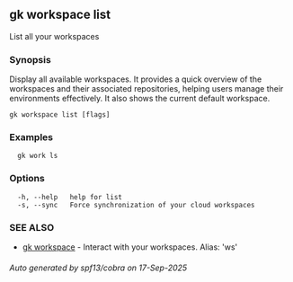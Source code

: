 ## gk workspace list

List all your workspaces

### Synopsis


Display all available workspaces. It provides a quick overview of the workspaces and their associated repositories, helping 
users manage their environments effectively. It also shows the current default workspace.


```
gk workspace list [flags]
```

### Examples

```
  gk work ls
```

### Options

```
  -h, --help   help for list
  -s, --sync   Force synchronization of your cloud workspaces
```

### SEE ALSO

* [gk workspace](gk_workspace.md)	 - Interact with your workspaces. Alias: 'ws'

###### Auto generated by spf13/cobra on 17-Sep-2025
